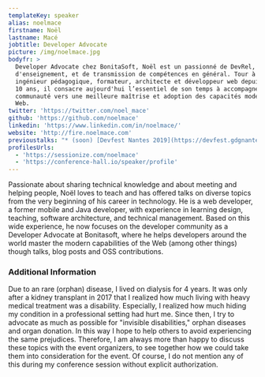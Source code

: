 ```yaml
---
templateKey: speaker
alias: noelmace
firstname: Noël
lastname: Macé
jobtitle: Developer Advocate
picture: /img/noelmace.jpg
bodyfr: >
  Developer Advocate chez BonitaSoft, Noël est un passionné de DevRel,
  d'enseignement, et de transmission de compétences en général. Tour à tour
  ingénieur pédagogique, formateur, architecte et développeur web depuis plus de
  10 ans, il consacre aujourd'hui l’essentiel de son temps à accompagner la
  communauté vers une meilleure maîtrise et adoption des capacités modernes du
  Web.
twitter: 'https://twitter.com/noel_mace'
github: 'https://github.com/noelmace'
linkedin: 'https://www.linkedin.com/in/noelmace/'
website: 'http://fire.noelmace.com'
previoustalks: "* (soon) [Devfest Nantes 2019](https://devfest.gdgnantes.com/fr/): The Web is on F.I.R.E\n* (soon) [Devfest Toulouse 2019](https://devfesttoulouse.fr/): Brace yourself, \U0001F366Vanilla is coming … back \U0001F576!\n* [Best of Web 2019](http://bestofweb.paris/): PRPL: it’s time to learn up with the Fantastic Four!\n* [Best of Web 2019](http://bestofweb.paris/): The Web is on F.I.R.E (workshop)\n* [BreizhCamp 2019](https://www.breizhcamp.org/conference/programme/): The Web is still on F.I.R.E\n* [Angular Connect 2018](https://past.angularconnect.com/2018/): [Deep dive into Angular CLI 7](https://past.angularconnect.com/2018/talks.html#noel-mace) (workshop)\n* [NantesJS](https://nantesjs.org/) (Feb. 2019): ML driven UX made easy with Guess.js\n* [Capitole du libre 2018](https://2018.capitoledulibre.org/): Réconcilier l’ESN avec la communauté et le logiciel libre\n* Algolia Tech Lunch (Oct. 2018): Of code & Avocados\n* AngularX Paris (July 2018): Angular mono-repositories\n* [SFEIR Schools](https://www.sfeir.com/formation/school) Angular & PWA/Modern Web\n* many workshops & talks as a professional trainer, speaker & head of teaching between 2009 & 2015\n* and many more.\n\nGo check [bit.ly/noel-talks](http://bit.ly/noel-talks) for some video recordings.\n"
profilesUrls:
  - 'https://sessionize.com/noelmace'
  - 'https://conference-hall.io/speaker/profile'
---
```

Passionate about sharing technical knowledge and about meeting and helping people, Noël loves to teach and has offered talks on diverse topics from the very beginning of his career in technology. He is a web developer, a former mobile and Java developer, with experience in learning design, teaching, software architecture, and technical management. Based on this wide experience, he now focuses on the developer community as a Developer Advocate at Bonitasoft, where he helps developers around the world master the modern capabilities of the Web (among other things) though talks, blog posts and OSS contributions.

### Additional Information

Due to an rare (orphan) disease, I lived on dialysis for 4 years. It was only after a kidney transplant in 2017 that I realized how much living with heavy medical treatment was a disability. Especially, I realized how much hiding my condition in a professional setting had hurt me. Since then, I try to advocate as much as possible for "invisible disabilities," orphan diseases and organ donation. In this way I hope to help others to avoid experiencing the same prejudices. Therefore, I am always more than happy to discuss these topics with the event organizers, to see together how we could take them into consideration for the event. Of course, I do not mention any of this during my conference session without explicit authorization.
